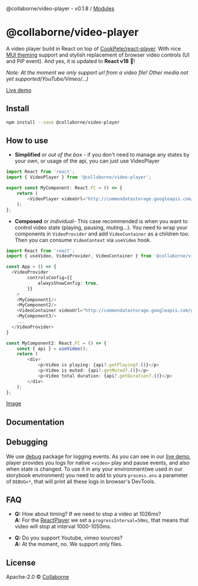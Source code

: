 @collaborne/video-player - v0.1.8 / [Modules](/docs/modules.md)

# @collaborne/video-player
A video player build in React on top of [CookPete/react-player](https://github.com/CookPete/react-player). With nice 
[MUI theming](https://mui.com) support and stylish replacement of browser video controls (UI and PiP event).
And yes, it is updated to **React v18** :balloon:!

*Note: At the moment we only support url from a video file! Other media not yet supported(YouTube/Vimeo/...)* 

[Live demo](https://collaborne.github.io/video-player/)

## Install

```bash
npm install --save @collaborne/video-player
```

## How to use
 - **Simplified** or *out of the box* - if you don't need to manage any states by your own, or usage of the api, you can just use VideoPlayer

```ts
import React from 'react';
import { VideoPlayer } from '@collaborne/video-player';

export const MyComponent: React.FC = () => {
	return (
		<VideoPlayer videoUrl="http://commondatastorage.googleapis.com/gtv-videos-bucket/sample/ForBiggerBlazes.mp4" />
	);
};
```
-  **Composed**  or *individual*-  This case recommended is when you want to control video state (playing, pausing, muting...). 
You need to wrap your components in `VideoProvider` and add `VideoContainer` as a children too. 
Then you can consume `VideoContext` via `useVideo` hook.
```ts
import React from 'react';
import { useVideo, VideoProvider, VideoContainer } from '@collaborne/video-player';

const App = () => {
  <VideoProvider
		controlsConfig={{
			alwaysShowConfig: true,
		}}
	>
    <MyComponent1/>
    <MyComponent2/>
    <VideoContainer videoUrl="http://commondatastorage.googleapis.com/gtv-videos-bucket/sample/WhatCarCanYouGetForAGrand.mp4"/>
    <MyComponent3/>
    ...
  </VideoProvider>
}

const MyComponent2: React.FC = () => {
	const { api } = useVideo();
	return (
		<div>
			<p>Video is playing: {api?.getPlaying?.()}</p>
			<p>Video is muted: {api?.getMuted?.()}</p>
			<p>Video total duration: {api?.getDuration?.()}</p>
		</div>
	);
};
```
[Image](https://i.ibb.co/kxzKhWB/Screenshot-from-2022-07-26-22-41-43.png)

## Documentation

## Debugging

We use [debug](https://github.com/debug-js/debug) package for logging events. As you can see in our [live demo](https://collaborne.github.io/video-player/),
player provides you logs for native `<video>` play and pause events, and also when state is changed. To use it in any your environment(we used in our storybook environment)
you need to add to yours `process.env` a parameter of `DEBUG=*`, that will print all these logs in browser's DevTools.

## FAQ  

- **Q:** How about timing? If we need to stop a video at 1026ms?  
 **A:** For the [ReactPlayer](https://github.com/CookPete/react-player) we set a `progressInterval=50ms`, that means that video will stop at interval 1000-1050ms.

- **Q:** Do you support Youtube, vimeo sources?  
 **A:** At the moment, no. We support only files.

## License

Apache-2.0 © [Collaborne](https://github.com/Collaborne)
